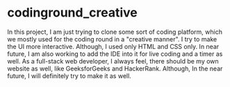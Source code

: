 # codinground_creative
In this project, I am just trying to clone some sort of coding platform, which we mostly used for the coding round in a "creative manner". I try to make the UI more interactive. Although, I used only HTML and CSS only. In near future, I am also working to add the IDE into it for live coding and a timer as well.  As a full-stack web developer, I always feel, there should be my own website as well, like GeeksforGeeks and HackerRank. Although, In the near future, I will definitely try to make it as well.
